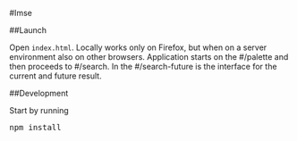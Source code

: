 #Imse

##Launch

Open <code>index.html</code>. Locally works only on Firefox, but when on a server environment also on other browsers. Application starts on the #/palette and then proceeds to #/search. In the #/search-future is the interface for the current and future result.

##Development

Start by running 
<pre>npm install</pre>
